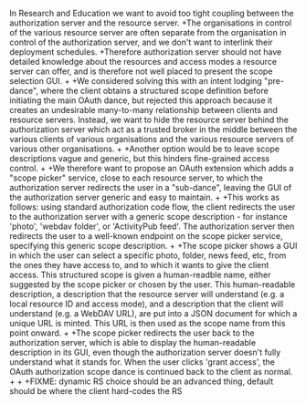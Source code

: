 In Research and Education we want to avoid too tight coupling between the authorization server and the resource server.
+The organisations in control of the various resource server are often separate from the organisation in control of the authorization server, and we don't want to interlink their deployment schedules.
+Therefore authorization server should not have detailed knowledge about the resources and access modes a resource server can offer, and is therefore not well placed to present the scope selection GUI.
+
+We considered solving this with an intent lodging "pre-dance", where the client obtains a structured scope definition before initiating the main OAuth dance, but rejected this approach because it creates an undesirable many-to-many relationship between clients and resource servers. Instead, we want to hide the resource server behind the authorization server which act as a trusted broker in the middle between the various clients of various organisations and the various resource servers of various other organisations.
+
+Another option would be to leave scope descriptions vague and generic, but this hinders fine-grained access control.
+
+We therefore want to propose an OAuth extension which adds a "scope picker" service, close to each resource server, to which the authorization server redirects the user in a "sub-dance", leaving the GUI of the authorization server generic and easy to maintain.
+
+This works as follows: using standard authorization code flow, the client redirects the user to the authorization server with a generic scope description  - for instance 'photo', 'webdav folder', or 'ActivityPub feed'. The authorization server then redirects the user to a well-known endpoint on the scope picker service, specifying this generic scope description.
+
+The scope picker shows a GUI in which the user can select a specific photo, folder, news feed, etc, from the ones they have access to, and to which it wants to give the client access. This structured scope is given a human-readble name, either suggested by the scope picker or chosen by the user. This human-readable description, a description that the resource server will understand (e.g. a local resource ID and access mode), and a description that the client will understand (e.g. a WebDAV URL), are put into a JSON document for which a unique URL is minted. This URL is then used as the scope name from this point onward.
+
+The scope picker redirects the user back to the authorization server, which is able to display the human-readable description in its GUI, even though the authorization server doesn't fully understand what it stands for. When the user clicks 'grant access', the OAuth authorization scope dance is continued back to the client as normal.
+
+
+FIXME: dynamic RS choice should be an advanced thing, default should be where the client hard-codes the RS
